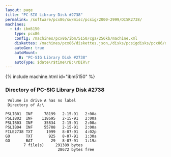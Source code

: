 ```yaml
---
layout: page
title: "PC-SIG Library Disk #2738"
permalink: /software/pcx86/sw/misc/pcsig/2000-2999/DISK2738/
machines:
  - id: ibm5150
    type: pcx86
    config: /machines/pcx86/ibm/5150/cga/256kb/machine.xml
    diskettes: /machines/pcx86/diskettes.json,/disks/pcsigdisks/pcx86/diskettes.json
    autoGen: true
    autoMount:
      B: "PC-SIG Library Disk #2738"
    autoType: $date\r$time\rB:\rDIR\r
---
```


{% include machine.html id="ibm5150" %}

### Directory of PC-SIG Library Disk #2738

     Volume in drive A has no label
     Directory of A:\

    PSLIB01  INF     78199   2-15-91   2:00a
    PSLIB02  INF    118695   2-15-91   2:00a
    PSLIB03  INF     35834   2-15-91   2:00a
    PSLIB04  INF     55708   2-15-91   2:00a
    FILE2738 TXT      1999   8-07-91   4:02p
    GO       TXT       925   8-07-91   1:30a
    GO       BAT        29   8-07-91   1:19a
            7 file(s)     291389 bytes
                           28672 bytes free
